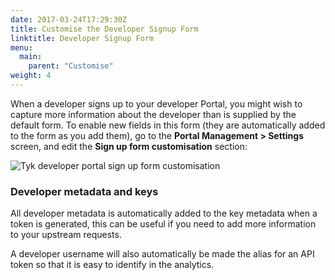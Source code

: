 ```yaml
---
date: 2017-03-24T17:29:30Z
title: Customise the Developer Signup Form
linktitle: Developer Signup Form
menu:
  main:
    parent: "Customise"
weight: 4 
---
```


When a developer signs up to your developer Portal, you might wish to capture more information about the developer than is supplied by the default form. To enable new fields in this form (they are automatically added to the form as you add them), go to the **Portal Management > Settings** screen, and edit the **Sign up form customisation** section:

![Tyk developer portal sign up form customisation][1]

### Developer metadata and keys

All developer metadata is automatically added to the key metadata when a token is generated, this can be useful if you need to add more information to your upstream requests.

A developer username will also automatically be made the alias for an API token so that it is easy to identify in the analytics.

[1]: /docs/img/dashboard/portal-management/dev_cusomise_2.5.png